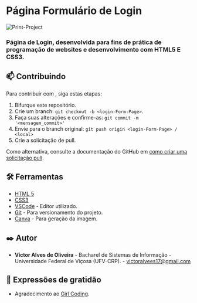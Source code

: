 # Página Formulário de Login


<img src="https://github.com/VictorOliveira02/Login-Form-Page/blob/main/Print_Project.png" alt="Print-Project">

### Página de Login, desenvolvida para fins de prática de programação de websites e desenvolvimento com HTML5 E CSS3.


## 📫 Contribuindo

Para contribuir com <login-Form-Page>, siga estas etapas:

1. Bifurque este repositório.
2. Crie um branch: `git checkout -b <login-Form-Page>`.
3. Faça suas alterações e confirme-as: `git commit -m '<mensagem_commit>'`
4. Envie para o branch original: `git push origin <login-Form-Page> / <local>`
5. Crie a solicitação de pull.

Como alternativa, consulte a documentação do GitHub em [como criar uma solicitação pull](https://help.github.com/en/github/collaborating-with-issues-and-pull-requests/creating-a-pull-request).

## 🛠️ Ferramentas

* [HTML 5](https://developer.mozilla.org/pt-BR/docs/Web/HTML/HTML5) 
* [CSS3](https://www.w3schools.com/css/) 
* [VSCode](https://code.visualstudio.com/) - Editor utilizado.
* [Git](https://git-scm.com/) - Para versionamento do projeto.
* [Canva](https://www.canva.com/) - Para geração da imagem. 


## ✒️ Autor

* **Victor Alves de Oliveira** - Bacharel de Sistemas de Informação - Universidade Federal de Viçosa (UFV-CRP). - victoralvees17@gmail.com

## 🎁 Expressões de gratidão

* Agradecimento ao [Girl Coding](https://github.com/giovannamoeller). 
